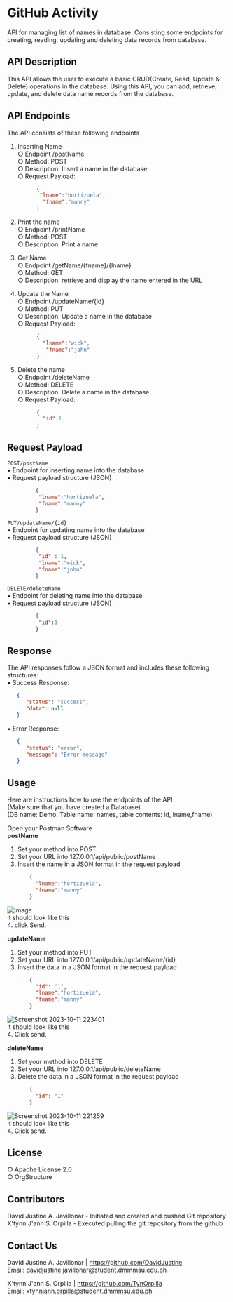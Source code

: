 # GitHub Activity


API for managing list of names in database. Consisting some endpoints for creating, reading, updating and deleting data records from database.


 


## API Description
This API allows the user to execute a basic CRUD(Create, Read, Update & Delete) operations in the database. Using this API, you can add, retrieve, update, and delete data name records from the database.


 


## API Endpoints
The API consists of these following endpoints

1. Inserting Name<br>
     ○ Endpoint /postName<br>
     ○ Method: POST<br>
     ○ Description: Insert a name in the database<br>
     ○ Request Payload:<br>
     ```json
           {
            "lname":"hortizuela",
             "fname":"manny"
           }
     ```
3.  Print  the name<br>
     ○ Endpoint /printName<br>
     ○ Method: POST<br>
     ○ Description: Print a name<br>
    
4. Get Name<br>
     ○ Endpoint /getName/{fname}/{lname}<br>
     ○ Method: GET<br>
     ○ Description: retrieve and display the name entered in the URL<br>

5. Update the Name<br>
     ○ Endpoint /updateName/{id}<br>
     ○ Method: PUT<br>
     ○ Description: Update a name in the database<br>
     ○ Request Payload:<br>
     ```json
           {
             "lname":"wick",
              "fname":"john"
           }
     ```
6. Delete the name<br>
     ○ Endpoint /deleteName<br>
     ○ Method: DELETE<br>
     ○ Description: Delete a name in the database<br>
     ○ Request Payload:<br>
     ```json
           {
             "id":1
           }
     ```
## Request Payload
```POST/postName```<br>
      • Endpoint for inserting name into the database<br>
      • Request payload structure (JSON)<br>
   ```json
            {
             "lname":"hortizuela",
             "fname":"manny"
            } 
   ```
 ```PUT/updateName/{id}```<br>
       • Endpoint for updating name into the database<br>
       • Request payload structure (JSON)<br>
   ```json
            {
             "id" : 1,
             "lname":"wick",
             "fname":"john"
            }
   ```
```DELETE/deleteName```<br>
       • Endpoint for deleting name into the database<br>
       • Request payload structure (JSON)<br>
   ```json
            {
             "id":1
            }
   ```
## Response
The API responses follow a JSON format and includes these following structures:<br>
   • Success Response:<br>
   ```json
      {
         "status": "success",
         "data": null
      }
  ```
   • Error Response:<br>
   ```json
      {
         "status": "error",
         "message": "Error message"
      }
   ```
## Usage
Here are instructions how to use the endpoints of the API<br>
(Make sure that you have created a Database)<br>
(DB name: Demo, Table name: names, table contents: id, lname,fname)<br>

Open your Postman Software<br>
__postName__<br>
1. Set your method into POST<br>
2. Set your URL into 127.0.0.1/api/public/postName<br>
3. Insert the name in a JSON format in the request payload<br>
```json
       {
         "lname":"hortizuela",
         "fname":"manny"
       } 
```
   ![image](https://github.com/DavidJustine/api/assets/147040193/94063373-4f6d-4b58-9929-c6dff21c4b46)<br>
   it should look like this<br>
4. click Send.<br>


__updateName__<br>
1. Set your method into PUT<br>
2. Set your URL into 127.0.0.1/api/public/updateName/{id}<br>
3. Insert the data in a JSON format in the request payload<br>
```json
       {
         "id": "1",
         "lname":"hortizuela",
         "fname":"manny"
       }
```
 ![Screenshot 2023-10-11 223401](https://github.com/DavidJustine/api/assets/147040193/4a5b1c6a-1417-4fbb-b559-6ba1947b9e54)<br>
 it should look like this<br>
4. Click send.<br>


__deleteName__<br>
1. Set your method into DELETE<br>
2. Set your URL into 127.0.0.1/api/public/deleteName<br>
3. Delete the data in a JSON format in the request payload<br>
```json
       {
         "id": "1"
       }
```
 ![Screenshot 2023-10-11 221259](https://github.com/DavidJustine/api/assets/147040193/76724050-6f6c-4715-98e5-c048f7b137b2)<br>
it should look like this<br>
4. Click send.<br>


## License
 ○ Apache License 2.0<br>
 ○ OrgStructure<br>


 


## Contributors
David Justine A. Javillonar - Initiated and created and pushed Git repository<br>
X'tynn J'ann S. Orpilla - Executed pulling the git repository from the github


 


## Contact Us
David Justine A. Javillonar | https://github.com/DavidJustine<br>
Email: davidjustine.javillonar@student.dmmmsu.edu.ph<br>

X'tynn J'ann S. Orpilla | https://github.com/TynOrpilla<br>
Email: xtynnjann.orpilla@student.dmmmsu.edu.ph
